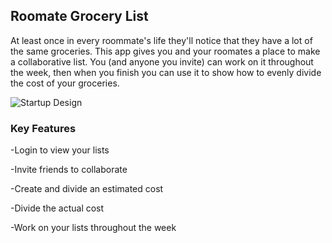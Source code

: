 
## Roomate Grocery List

At least once in every roommate's life they'll notice that they have a lot of the same groceries. This app gives you and your roomates a place to make a collaborative list. You (and anyone you invite) can work on it throughout the week, then when you finish you can use it to show how to evenly divide the cost of your groceries.

![Startup Design](https://user-images.githubusercontent.com/98202044/215239985-548c9cbc-6ab9-4690-869d-e2bad07b4033.jpeg)

### Key Features

-Login to view your lists

-Invite friends to collaborate

-Create and divide an estimated cost

-Divide the actual cost

-Work on your lists throughout the week

